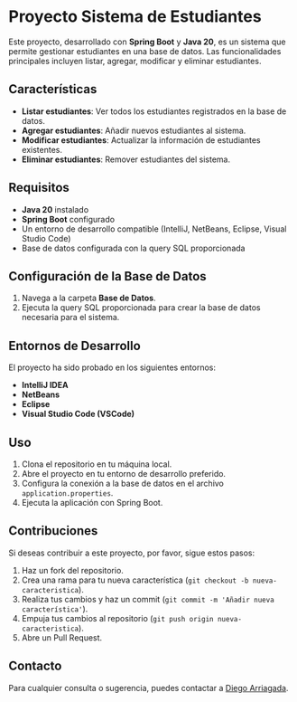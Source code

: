 # Proyecto Sistema de Estudiantes

Este proyecto, desarrollado con **Spring Boot** y **Java 20**, es un sistema que permite gestionar estudiantes en una base de datos. Las funcionalidades principales incluyen listar, agregar, modificar y eliminar estudiantes.

## Características

- **Listar estudiantes**: Ver todos los estudiantes registrados en la base de datos.
- **Agregar estudiantes**: Añadir nuevos estudiantes al sistema.
- **Modificar estudiantes**: Actualizar la información de estudiantes existentes.
- **Eliminar estudiantes**: Remover estudiantes del sistema.

## Requisitos

- **Java 20** instalado
- **Spring Boot** configurado
- Un entorno de desarrollo compatible (IntelliJ, NetBeans, Eclipse, Visual Studio Code)
- Base de datos configurada con la query SQL proporcionada

## Configuración de la Base de Datos

1. Navega a la carpeta **Base de Datos**.
2. Ejecuta la query SQL proporcionada para crear la base de datos necesaria para el sistema.

## Entornos de Desarrollo

El proyecto ha sido probado en los siguientes entornos:

- **IntelliJ IDEA**
- **NetBeans**
- **Eclipse**
- **Visual Studio Code (VSCode)**

## Uso

1. Clona el repositorio en tu máquina local.
2. Abre el proyecto en tu entorno de desarrollo preferido.
3. Configura la conexión a la base de datos en el archivo `application.properties`.
4. Ejecuta la aplicación con Spring Boot.

## Contribuciones

Si deseas contribuir a este proyecto, por favor, sigue estos pasos:

1. Haz un fork del repositorio.
2. Crea una rama para tu nueva característica (`git checkout -b nueva-caracteristica`).
3. Realiza tus cambios y haz un commit (`git commit -m 'Añadir nueva característica'`).
4. Empuja tus cambios al repositorio (`git push origin nueva-caracteristica`).
5. Abre un Pull Request.


## Contacto

Para cualquier consulta o sugerencia, puedes contactar a [Diego Arriagada](mailto:tu-email@ejemplo.com).

